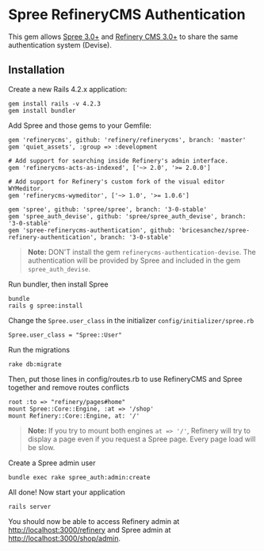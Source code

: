 # Spree RefineryCMS Authentication

This gem allows [Spree 3.0+](http://spreecommerce.com/) and [Refinery CMS 3.0+](http://refinerycms.com/) to share the same authentication system (Devise).

## Installation

Create a new Rails 4.2.x application:

    gem install rails -v 4.2.3
    gem install bundler

Add Spree and those gems to your Gemfile:

    gem 'refinerycms', github: 'refinery/refinerycms', branch: 'master'
    gem 'quiet_assets', :group => :development

    # Add support for searching inside Refinery's admin interface.
    gem 'refinerycms-acts-as-indexed', ['~> 2.0', '>= 2.0.0']

    # Add support for Refinery's custom fork of the visual editor WYMeditor.
    gem 'refinerycms-wymeditor', ['~> 1.0', '>= 1.0.6']

    gem 'spree', github: 'spree/spree', branch: '3-0-stable'
    gem 'spree_auth_devise', github: 'spree/spree_auth_devise', branch: '3-0-stable'
    gem 'spree-refinerycms-authentication', github: 'bricesanchez/spree-refinery-authentication', branch: '3-0-stable'

> **Note:** DON'T install the gem `refinerycms-authentication-devise`. The authentication will be provided by Spree and included in the gem `spree_auth_devise`.

Run bundler, then install Spree

    bundle
    rails g spree:install

Change the `Spree.user_class` in the initializer `config/initializer/spree.rb`

    Spree.user_class = "Spree::User"
    
Run the migrations

    rake db:migrate

Then, put those lines in config/routes.rb to use RefineryCMS and Spree together and remove routes conflicts

    root :to => "refinery/pages#home"
    mount Spree::Core::Engine, :at => '/shop'
    mount Refinery::Core::Engine, at: '/'

> **Note:** If you try to mount both engines `at => '/'`, Refinery will try to display a page even if you request a Spree page. Every page load will be slow.

Create a Spree admin user

    bundle exec rake spree_auth:admin:create

All done! Now start your application

    rails server

You should now be able to access Refinery admin at [http://localhost:3000/refinery](http://localhost:3000/refinery) and Spree admin at [http://localhost:3000/shop/admin](http://localhost:3000/shop/admin).

